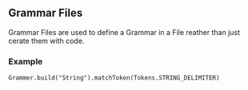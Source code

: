 ## Grammar Files
Grammar Files are used to define a Grammar in a File reather than just cerate them with code.
### Example

    Grammer.build("String").matchToken(Tokens.STRING_DELIMITER)

<!--stackedit_data:
eyJoaXN0b3J5IjpbNTU3ODgzNzMwXX0=
-->